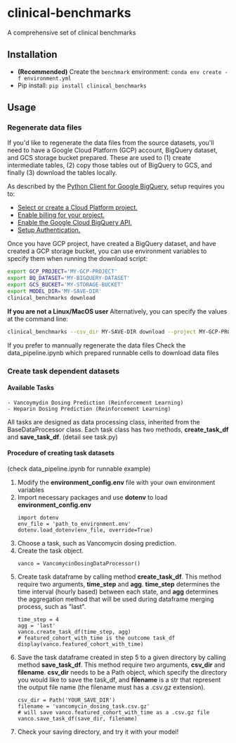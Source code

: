 # clinical-benchmarks
A comprehensive set of clinical benchmarks

## Installation

* **(Recommended)** Create the `benchmark` environment: `conda env create -f environment.yml`
* Pip install: `pip install clinical_benchmarks`

## Usage

### Regenerate data files

If you'd like to regenerate the data files from the source datasets, you'll need to have a Google Cloud Platform (GCP) account, BigQuery dataset, and GCS storage bucket prepared. These are used to (1) create intermediate tables, (2) copy those tables out of BigQuery to GCS, and finally (3) download the tables locally.

As described by the [Python Client for Google BigQuery](https://googleapis.dev/python/bigquery/latest/index.html), setup requires you to:

* [Select or create a Cloud Platform project.](https://console.cloud.google.com/project)
* [Enable billing for your project.](https://cloud.google.com/billing/docs/how-to/modify-project#enable_billing_for_a_project)
* [Enable the Google Cloud BigQuery API.](https://cloud.google.com/bigquery)
* [Setup Authentication.](https://googleapis.dev/python/google-api-core/latest/auth.html)

Once you have GCP project, have created a BigQuery dataset, and have created a GCP storage bucket, you can use environment variables to specify them when running the download script:

```sh
export GCP_PROJECT='MY-GCP-PROJECT'
export BQ_DATASET='MY-BIGQUERY-DATASET'
export GCS_BUCKET='MY-STORAGE-BUCKET'
export MODEL_DIR='MY-SAVE-DIR'
clinical_benchmarks download
```

**If you are not a Linux/MacOS user**
Alternatively, you can specify the values at the command line:

```sh
clinical_benchmarks --csv_dir MY-SAVE-DIR download --project MY-GCP-PROJECT --dataset MY-BIGQUERY-DATASET --bucket MY-STORAGE-BUCKET
```

If you prefer to mannually regenerate the data files
Check the data_pipeline.ipynb which prepared runnable cells to download data files

### Create task dependent datasets
#### Available Tasks
	- Vancoymydin Dosing Prediction (Reinforcement Learning)
	- Heparin Dosing Prediction (Reinforcement Learning)

All tasks are designed as data processing class, inherited from the BaseDataProcessor class.
Each task class has two methods, **create_task_df** and **save_task_df**. (detail see task.py)

#### Procedure of creating task datasets
(check data_pipeline.ipynb for runnable example)
1. Modify the **environment_config.env** file with your own environment variables
2. Import necessary packages and use **dotenv** to load **environment_config.env**
   	```python3
	import dotenv
	env_file = 'path_to_environment.env'
	dotenv.load_dotenv(env_file, override=True)
	```
3. Choose a task, such as Vancomycin dosing prediction.
4. Create the task object.
    ```python3
    vanco = VancomycinDosingDataProcessor()
    ```
5. Create task dataframe by calling method **create_task_df**. This method require two arguments, **time_step** and **agg**. 
**time_step** determines the time interval (hourly based) between each state, and **agg** determines the aggregation method that will be used during dataframe merging process, such as "last". 
    ```python3
	time_step = 4
	agg = 'last'
    vanco.create_task_df(time_step, agg)
	# featured_cohort_with_time is the outcome task_df
	display(vanco.featured_cohort_with_time)
    ```
6. Save the task dataframe created in step 5 to a given directory by calling method **save_task_df**. This method require two arguments, **csv_dir** and **filename**. 
**csv_dir** needs to be a Path object, which specify the directory you would like to save the task_df, and **filename** is a str that represent the output file name (the filename must has a .csv.gz extension).
    ```python3
	csv_dir = Path('YOUR_SAVE_DIR')
	filename = 'vancomycin_dosing_task.csv.gz'
	# will save vanco.featured_cohort_with_time as a .csv.gz file
	vanco.save_task_df(save_dir, filename)
    ```
7. Check your saving directory, and try it with your model!